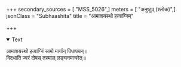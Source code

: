+++
secondary_sources = [ "MSS_5026",]
meters = [ "अनुष्टुप् (श्लोक)",]
jsonClass = "Subhaashita"
title = "आमाशयस्थो हत्वाग्निम्"

+++

<details open><summary>Text</summary>

आमाशयस्थो हत्वाग्निं सामो मार्गान् पिधापयन्।  
विदधाति ज्वरं दोषस् तस्माल् लङ्घनमाचरेत्॥
</details>
